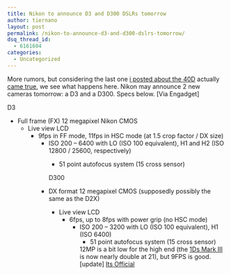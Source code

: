 ```yaml
---
title: Nikon to announce D3 and D300 DSLRs tomorrow
author: tiernano
layout: post
permalink: /nikon-to-announce-d3-and-d300-dslrs-tomorrow/
dsq_thread_id:
  - 6161604
categories:
  - Uncategorized
---
```

More rumors, but considering the last one [i posted about the 40D][1] actually [came true][2], we see what happens here. Nikon may announce 2 new cameras tomorrow: a D3 and a D300. Specs below. [Via Engadget]

D3 

  * Full frame (FX) 12 megapixel Nikon CMOS 
      * Live view LCD 
          * 9fps in FF mode, 11fps in HSC mode (at 1.5 crop factor / DX size) 
              * ISO 200 &#8211; 6400 with LO (ISO 100 equivalent), H1 and H2 (ISO 12800 / 25600, respectively) 
                  * 51 point autofocus system (15 cross sensor) </ul> 
                D300 
                
                  * DX format 12 megapixel CMOS (supposedly possibly the same as the D2X) 
                      * Live view LCD 
                          * 6fps, up to 8fps with power grip (no HSC mode) 
                              * ISO 200 &#8211; 3200 with LO (ISO 100 equivalent), H1 (ISO 6400) 
                                  * 51 point autofocus system (15 cross sensor) </ul> 
                                12MP is a bit low for the high end (the [1Ds Mark III][2] is now nearly double at 21), but 9FPS is good. [update] [Its Official][3]

 [1]: http://tiernanotoolephotography.com/blog/2007/07/18/canon-40d/
 [2]: http://tiernanotoolephotography.com/blog/2007/08/20/1ds-mark-iii-and-40d-now-official/
 [3]: http://feeds.engadget.com/~r/weblogsinc/engadget/~3/147190104/